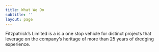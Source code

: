 ```yaml
---
title: What We Do
subtitle: ''
layout: page
---
```

Fitzpatrick’s Limited is a is a one stop vehicle for distinct projects
that leverage on the company’s heritage of more than 25 years of
dredging experience.

